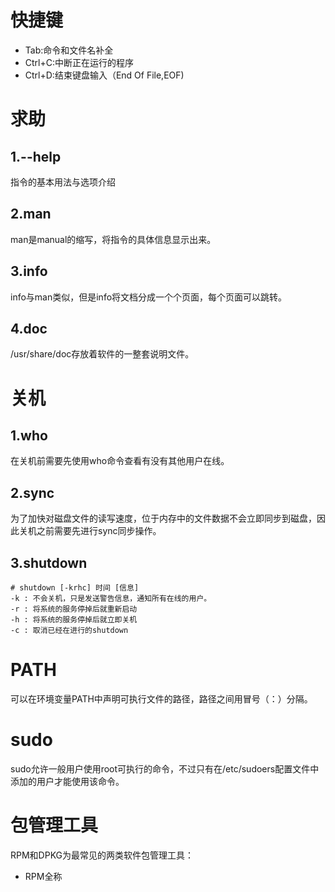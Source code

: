 # 快捷键
- Tab:命令和文件名补全
- Ctrl+C:中断正在运行的程序
- Ctrl+D:结束键盘输入（End Of File,EOF)

# 求助
## 1.--help
指令的基本用法与选项介绍

## 2.man
man是manual的缩写，将指令的具体信息显示出来。

## 3.info
info与man类似，但是info将文档分成一个个页面，每个页面可以跳转。

## 4.doc
/usr/share/doc存放着软件的一整套说明文件。

# 关机
## 1.who
在关机前需要先使用who命令查看有没有其他用户在线。

## 2.sync
为了加快对磁盘文件的读写速度，位于内存中的文件数据不会立即同步到磁盘，因此关机之前需要先进行sync同步操作。

## 3.shutdown
```
# shutdown [-krhc] 时间 [信息]
-k : 不会关机，只是发送警告信息，通知所有在线的用户。
-r : 将系统的服务停掉后就重新启动
-h : 将系统的服务停掉后就立即关机
-c : 取消已经在进行的shutdown
```

# PATH
可以在环境变量PATH中声明可执行文件的路径，路径之间用冒号（：）分隔。

# sudo
sudo允许一般用户使用root可执行的命令，不过只有在/etc/sudoers配置文件中添加的用户才能使用该命令。

# 包管理工具
RPM和DPKG为最常见的两类软件包管理工具：
- RPM全称
